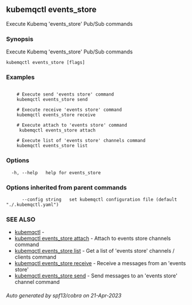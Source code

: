 ## kubemqctl events_store

Execute Kubemq 'events_store' Pub/Sub commands

### Synopsis

Execute Kubemq 'events_store' Pub/Sub commands

```
kubemqctl events_store [flags]
```

### Examples

```

	# Execute send 'events store' command 
	kubemqctl events_store send

	# Execute receive 'events store' command
	kubemqctl events_store receive

	# Execute attach to 'events store' command
	 kubemqctl events_store attach

	# Execute list of 'events store' channels command
 	kubemqctl events_store list

```

### Options

```
  -h, --help   help for events_store
```

### Options inherited from parent commands

```
      --config string   set kubemqctl configuration file (default "./.kubemqctl.yaml")
```

### SEE ALSO

* [kubemqctl](kubemqctl.md)	 - 
* [kubemqctl events_store attach](kubemqctl_events_store_attach.md)	 - Attach to events store channels command
* [kubemqctl events_store list](kubemqctl_events_store_list.md)	 - Get a list of 'events store' channels / clients command
* [kubemqctl events_store receive](kubemqctl_events_store_receive.md)	 - Receive a messages from an 'events store'
* [kubemqctl events_store send](kubemqctl_events_store_send.md)	 - Send messages to an 'events store' channel command

###### Auto generated by spf13/cobra on 21-Apr-2023
